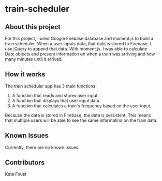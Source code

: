 # train-scheduler

## About this project

For this project, I used Google Firebase database and moment.js to build a train scheduler. When a user inputs data, that data is stored to Firebase. I use jQuery to append that data.  With moment.js, I was able to calculate Date objects and present information on when a train was arriving and how many minutes until it arrived. 

## How it works

The train scheduler app has 3 main functions: 
1. A function that reads and stores user input.
1. A function that displays that user input data.
1. A function that calculates a train's frequency based on the user input.


Because the data is stored in Firebase, the data is persistent. This means that multiple users will be able to see the same informatino on the train data. 

## Known Issues

Currently, there are no known issues. 

## Contributors

Kate Foust
